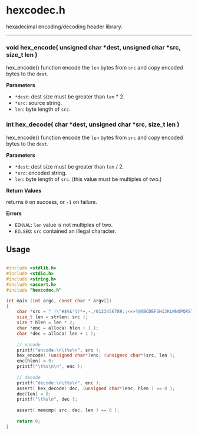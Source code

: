 # hexcodec.h

hexadecimal encoding/decoding header library.

---

### void hex_encode( unsigned char \*dest, unsigned char \*src, size_t len )

hex_encode() function encode the `len` bytes from `src` and copy encoded bytes to the `dest`.

**Parameters**

- `*dest`: dest size must be greater than `len` * 2.
- `*src`: source string.
- `len`: byte length of `src`.


### int hex_decode( char \*dest, unsigned char \*src, size_t len )

hex_encode() function encode the `len` bytes from `src` and copy encoded bytes to the `dest`.

**Parameters**

- `*dest`: dest size must be greater than `len` / 2.
- `*src`: encoded string.
- `len`: byte length of `src`. (this value must be multiples of two.)

**Return Values**

returns `0` on success, or `-1` on failure.  

**Errors**

- `EINVAL`: `len` value is not multiples of two.
- `EILSEQ`: `src` contained an illegal character.


## Usage

```c

#include <stdlib.h>
#include <stdio.h>
#include <string.h>
#include <assert.h>
#include "hexcodec.h"

int main (int argc, const char * argv[])
{
    char *src = " !\"#$%&'()*+,-./0123456789:;<=>?@ABCDEFGHIJKLMNOPQRSTUVWXYZ[\\]^_`abcdefghijklmnopqrstuvwxyz{|}~";
    size_t len = strlen( src );
    size_t hlen = len * 2;
    char *enc = alloca( hlen + 1 );
    char *dec = alloca( len + 1 );
    
    // encode
    printf("encode:\n\t%s\n", src );
    hex_encode( (unsigned char*)enc, (unsigned char*)src, len );
    enc[hlen] = 0;
    printf("\t%s\n\n", enc );
    
    // decode
    printf("decode:\n\t%s\n", enc );
    assert( hex_decode( dec, (unsigned char*)enc, hlen ) == 0 );
    dec[len] = 0;
    printf("\t%s\n", dec );
    
    assert( memcmp( src, dec, len ) == 0 );
    
    return 0;
}
```

